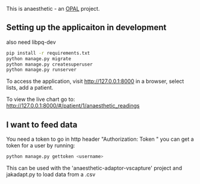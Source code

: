 This is anaesthetic - an [OPAL](https://github.com/openhealthcare/opal) project.

## Setting up the applicaiton in development

also need libpq-dev


```bash
pip install -r requirements.txt
python manage.py migrate
python manage.py createsuperuser
python manage.py runserver
```

To access the application, visit http://127.0.0.1:8000 in a browser, select lists, add a patient.


To view the live chart go to: http://127.0.0.1:8000/#/patient/1/anaesthetic_readings

## I want to feed data
You need a token to go in http header "Authorization: Token <token goes here>" you can get a token for a user by running:

```bash
python manage.py gettoken <username>
```

This can be used with the 'anaesthetic-adaptor-vscapture' project and jakadapt.py to load data from a .csv
